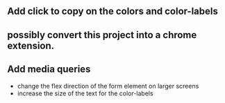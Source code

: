 ## Add click to copy on the colors and color-labels

## possibly convert this project into a chrome extension.

## Add media queries

- change the flex direction of the form element on larger screens
- increase the size of the text for the color-labels 
